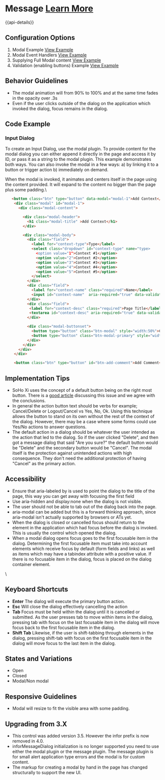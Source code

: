# Message  [Learn More](#)

{{api-details}}

## Configuration Options

1. Modal Example [View Example]( ../components/modal/example-index)
2. Modal Event Handlers [View Example]( ../components/modal/example-events)
3. Supplying Full Modal content [View Example]( ../components/modal/example-full-content)
4. Validation (enabling buttons) Example [View Example]( ../components/modal/example-validation)

## Behavior Guidelines

-   The modal animation will from 90% to 100% and at the same time fades in the opacity over .3s
-   Even if the user clicks outside of the dialog on the application which invoked the dialog, focus remains in the dialog.

## Code Example

### Input Dialog

To create an Input Dialog, use the modal plugin. To provide content for the modal dialog you can either append it directly in the page and access it by ID, or pass it as a string to the modal plugin. This example demonstrates both ways. You can also invoke the modal in a few ways: a) by linking it to a button or trigger action b) immediately on demand.

When the modal is invoked, it animates and centers itself in the page using the content provided. It will expand to the content no bigger than the page plus some padding.\

```html
   <button class="btn" type="button" data-modal="modal-1">Add Context</button>
    <div class="modal" id="modal-1">
      <div class="modal-content">

        <div class="modal-header">
          <h1 class="modal-title" >Add Context</h1>
        </div>

        <div class="modal-body">
          <div class="field">
            <label for="context-type">Type</label>
            <select class="dropdown" id="context-type" name="type>
              <option value="1">Context #1</option>
              <option value="2">Context #2</option>
              <option value="3">Context #3</option>
              <option value="4">Context #4</option>
              <option value="5">Context #5</option>
            </select>
          </div>
          <div class="field">
            <label for="context-name" class="required">Name</label>
            <input id="context-name"  aria-required="true" data-validate="required" name="context-name" type="text">
          </div>
          <div class="field">
           <label for="context-desc" class="required">Page Title</label>
           <textarea id="context-desc" aria-required="true" data-validate="required" name="context-desc"></textarea>
          </div>

          <div class="modal-buttonset">
            <button type="button" class="btn-modal" style="width:50%">Cancel</button>
            <button type="button" class="btn-modal-primary" style="width:50%">Submit</button>
          </div>
        </div>
      </div>
    </div>

    <button class="btn" type="button" id="btn-add-comment">Add Comment</button>

```

## Implementation Tips

-   SoHo Xi uses the concept of a default button being on the right most button. There is a [good article](http://uxmovement.com/buttons/why-ok-buttons-in-di...%20) discussing this issue and we agree with the conclusions.
-   In general the action button text should be verbs for example; Cancel/Delete or Logout/Cancel vs Yes, No, Ok. Using this technique allows the button to stand on its own without the rest of the context of the dialog. However, there may be a case where some forms could use Yes/No actions to answer questions.
-   The default action in a dialog should be whatever the user intended as the action that led to the dialog. So if the user clicked "Delete", and then got a message dialog that said "Are you sure?" the default button would be "Delete" and the secondary button would be "Cancel". The modal itself is the protection against unintended actions with high consequence. They don't need the additional protection of having "Cancel" as the primary action.

## Accessibility

-   Ensure that aria-labeled by is used to point the dialog to the title of the page, this way you can get away with focusing the first field
-   Use aria-hidden and display:none when the dialog is not visible.
-   The user should not be able to tab out of the dialog back into the page.
-   aria-modal can be added but this is a forward thinking approach, since aria-modal isn't actually supported by browsers or ATs yet.
-   When the dialog is closed or cancelled focus should return to the element in the application which had focus before the dialog is invoked. This is usually the control which opened the dialog.
-   When a modal dialog opens focus goes to the first focusable item in the dialog. Determining the first focusable item must take into account elements which receive focus by default (form fields and links) as well as items which may have a tabindex attribute with a positive value. If there is no focusable item in the dialog, focus is placed on the dialog container element.

\

## Keyboard Shortcuts

-   **Enter** The dialog will execute the primary button action.
-   **Esc** Will close the dialog effectively cancelling the action
-   **Tab** Focus must be held within the dialog until it is cancelled or submitted. As the user presses tab to move within items in the dialog, pressing tab with focus on the last focusable item in the dialog will move focus back to the first focusable item in the dialog.
-   **Shift Tab** Likewise, if the user is shift-tabbing through elements in the dialog, pressing shift-tab with focus on the first focusable item in the dialog will move focus to the last item in the dialog.

## States and Variations

-   Open
-   Closed
-   Modal/Non modal

## Responsive Guidelines

-   Modal will resize to fit the visible area with some padding.

## Upgrading from 3.X

-   This control was added version 3.5. However the infor prefix is now removed in 4.0.
-   inforMessageDialog initialization is no longer supported you need to use either the modal plugin or the message plugin. The message plugin is for small alert application type errors and the modal is for custom content.
-   The markup for creating a modal by hand in the page has changed structurally to support the new UI.
